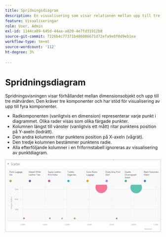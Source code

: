 ```yaml
---
title: Spridningsdiagram
description: En visualisering som visar relationen mellan upp till tre mätvärden.
feature: Visualiseringar
role: User, Admin
exl-id: 1144ca89-645d-44aa-a820-4e7fd31912b8
source-git-commit: 7226b4c77371b486006671d72efa9e0f0d9eb1ea
workflow-type: tm+mt
source-wordcount: '112'
ht-degree: 3%

---
```


# Spridningsdiagram

Spridningsvisningen visar förhållandet mellan dimensionsobjekt och upp till tre mätvärden. Den kräver tre komponenter och har stöd för visualisering av upp till fyra komponenter.

* Radkomponenten (vanligtvis en dimension) representerar varje punkt i diagrammet. Olika rader visas som olika färgade punkter.
* Kolumnen längst till vänster (vanligtvis ett mått) ritar punktens position på Y-axeln (lodrätt).
* Den andra kolumnen ritar punktens position på X-axeln (vågrät).
* Den tredje kolumnen bestämmer punktens radie.
* Alla efterföljande kolumner i en friformstabell ignoreras av visualisering av punktdiagram.

![Spridningsdiagram](assets/scatter.png)
